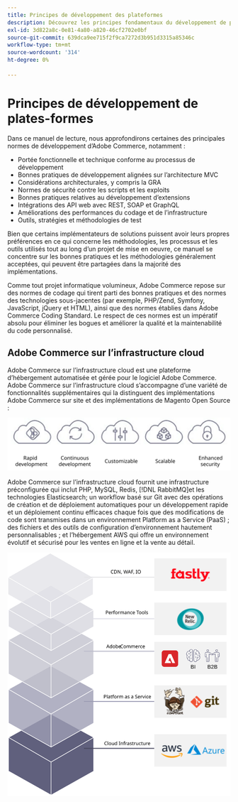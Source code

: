 ```yaml
---
title: Principes de développement des plateformes
description: Découvrez les principes fondamentaux du développement de plateformes lorsque vous utilisez Adobe Commerce.
exl-id: 3d822a8c-0e81-4a80-a820-46cf2702e0bf
source-git-commit: 639dca9ee715f2f9ca7272d3b951d3315a85346c
workflow-type: tm+mt
source-wordcount: '314'
ht-degree: 0%

---
```


# Principes de développement de plates-formes

Dans ce manuel de lecture, nous approfondirons certaines des principales normes de développement d’Adobe Commerce, notamment :

- Portée fonctionnelle et technique conforme au processus de développement
- Bonnes pratiques de développement alignées sur l’architecture MVC
- Considérations architecturales, y compris la GRA
- Normes de sécurité contre les scripts et les exploits
- Bonnes pratiques relatives au développement d’extensions
- Intégrations des API web avec REST, SOAP et GraphQL
- Améliorations des performances du codage et de l’infrastructure
- Outils, stratégies et méthodologies de test

Bien que certains implémentateurs de solutions puissent avoir leurs propres préférences en ce qui concerne les méthodologies, les processus et les outils utilisés tout au long d’un projet de mise en oeuvre, ce manuel se concentre sur les bonnes pratiques et les méthodologies généralement acceptées, qui peuvent être partagées dans la majorité des implémentations.

Comme tout projet informatique volumineux, Adobe Commerce repose sur des normes de codage qui tirent parti des bonnes pratiques et des normes des technologies sous-jacentes (par exemple, PHP/Zend, Symfony, JavaScript, jQuery et HTML), ainsi que des normes établies dans Adobe Commerce Coding Standard. Le respect de ces normes est un impératif absolu pour éliminer les bogues et améliorer la qualité et la maintenabilité du code personnalisé.

## Adobe Commerce sur l’infrastructure cloud

Adobe Commerce sur l’infrastructure cloud est une plateforme d’hébergement automatisée et gérée pour le logiciel Adobe Commerce. Adobe Commerce sur l’infrastructure cloud s’accompagne d’une variété de fonctionnalités supplémentaires qui la distinguent des implémentations Adobe Commerce sur site et des implémentations de Magento Open Source :

![Infographie des composants Adobe Commerce](../../assets/playbooks/commerce-cloud.svg)

Adobe Commerce sur l’infrastructure cloud fournit une infrastructure préconfigurée qui inclut PHP, MySQL, Redis, [!DNL RabbitMQ]et les technologies Elasticsearch; un workflow basé sur Git avec des opérations de création et de déploiement automatiques pour un développement rapide et un déploiement continu efficaces chaque fois que des modifications de code sont transmises dans un environnement Platform as a Service (PaaS) ; des fichiers et des outils de configuration d’environnement hautement personnalisables ; et l’hébergement AWS qui offre un environnement évolutif et sécurisé pour les ventes en ligne et la vente au détail.

![Infographie des composants Adobe Commerce](../../assets/playbooks/cloud-tech-stack.svg)
